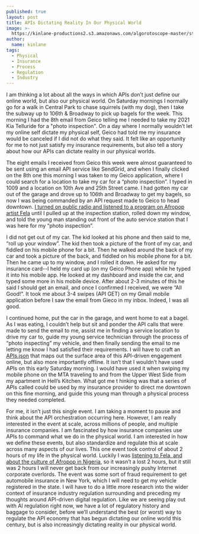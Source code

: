 ```yaml
---
published: true
layout: post
title: APIs Dictating Reality In Our Physical World
image: >-
  https://kinlane-productions2.s3.amazonaws.com/algorotoscope-master/stalin-time-gargoyle-paris.jpg
author:
  name: kinlane
tags:
  - Physical
  - Insurance
  - Process
  - Regulation
  - Industry
---
```

I am thinking a lot about all the ways in which APIs don’t just define our online world, but also our physical world. On Saturday mornings I normally go for a walk in Central Park to chase squirrels (with my dog), then I take the subway up to 106th & Broadway to pick up bagels for the week. This morning I had the 8th email from Geico telling me I needed to take my 2021 Kia Telluride for a "photo inspection". On a day where I normally wouldn’t let my online self dictate my physical self, Geico had told me my insurance would be canceled if I did not do what they said. It felt like an opportunity for me to not just satisfy my insurance requirements, but also tell a story about how our APIs can dictate reality in our physical worlds.

The eight emails I received from Geico this week were almost guaranteed to be sent using an email API service like SendGrid, and when I finally clicked on the 8th one this morning I was taken to my Geico application, where I could search for a location to take my car for a “photo inspection”. I typed in 1009 and a location on 10th Ave and 25th Street came. I had gotten my car out of the garage and drove up to 106th and Broadway to get my bagels, so now I was being commanded by an API request made to Geico to head downtown. [I turned on public radio and listened to a program on Afropop artist Fela](https://afropop.org/audio-programs/remembering-fela) until I pulled up at the inspection station, rolled down my window, and told the young man standing out front of the auto service station that I was here for my “photo inspection”.

I did not get out of my car. The kid looked at his phone and then said to me, “roll up your window”. The kid then took a picture of the front of my car, and fiddled on his mobile phone for a bit. Then he walked around the back of my car and took a picture of the back, and fiddled on his mobile phone for a bit. Then he came up to my window, and I rolled it down. He asked for my insurance card--I held my card up (on my Geico Phone app) while he typed it into his mobile app. He looked at my dashboard and inside the car, and typed some more in his mobile device. After about 2-3 minutes of this he said I should get an email, and once I confirmed I received, we were “All Good!”. It took me about 3-4 swipes (API GET) on my Gmail mobile application before I saw the email from Gieco in my inbox. Indeed, I was all good. 

I continued home, put the car in the garage, and went home to eat a bagel. As I was eating, I couldn’t help but sit and ponder the API calls that were made to send the email to me, assist me in finding a service location to drive my car to, guide my young service technician through the process of “photo inspecting” my vehicle, and then finally sending the email to me letting me know I had satisfied their requirements. I will have to craft an [APIs.json](https://apisjson.org/) that maps out the surface area of this API-driven engagement online, but also more importantly offline. It isn’t that I wouldn’t have used APIs on this early Saturday morning. I would have used it when swiping my mobile phone on the MTA traveling to and from the Upper West Side from my apartment in Hell’s Kitchen. What got me t hinking was that a series of APIs called could be used by my insurance provider to direct me downtown on this fine morning, and guide this young man through a physical process they needed completed. 

For me, it isn’t just this single event. I am taking a moment to pause and think about the API orchestration occurring here. However, I am really interested in the event at scale, across millions of people, and multiple insurance companies. I am fascinated by how insurance companies use APIs to command what we do in the physical world. I am interested in how we define these events, but also standardize and regulate this at scale across many aspects of our lives. This one event took control of about 2 hours of my life in the physical world. Luckily I was [listening to Fela, and about the culture of Afropop in Nigeria](https://afropop.org/audio-programs/remembering-fela), so it wasn’t a lost 2 hours, but it still was 2 hours I will never get back from our increasingly pushy Internet corporate overlords. The event was some sort of fraud requirement to get automobile insurance in New York, which I will need to get my vehicle registered in the state. I will have to do a little more research into the wider context of insurance industry regulation surrounding and preceding my thoughts around API-driven digital regulation. Like we are seeing play out with AI regulation right now, we have a lot of regulatory history and baggage to consider, before we’ll understand the best (or worst) way to regulate the API economy that has begun dictating our online world this century, but is also increasingly dictating reality in our physical world.